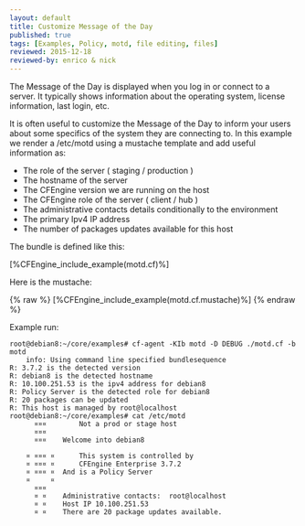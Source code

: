 ```yaml
---
layout: default
title: Customize Message of the Day
published: true
tags: [Examples, Policy, motd, file editing, files]
reviewed: 2015-12-18
reviewed-by: enrico & nick
---
```


The Message of the Day is displayed when you log in or connect to a server. It
typically shows information about the operating system, license information,
last login, etc.

It is often useful to customize the Message of the Day to inform your users
about some specifics of the system they are connecting to. In this example we
render a /etc/motd using a mustache template and add useful information as:

* The role of the server ( staging / production )
* The hostname of the server
* The CFEngine version we are running on the host
* The CFEngine role of the server ( client / hub )
* The administrative contacts details conditionally to the environment
* The primary Ipv4 IP address
* The number of packages updates available for this host

The bundle is defined like this:

[%CFEngine_include_example(motd.cf)%]

Here is the mustache:

{% raw %}
[%CFEngine_include_example(motd.cf.mustache)%]
{% endraw %}

Example run:

```
root@debian8:~/core/examples# cf-agent -KIb motd -D DEBUG ./motd.cf -b motd
    info: Using command line specified bundlesequence
R: 3.7.2 is the detected version
R: debian8 is the detected hostname
R: 10.100.251.53 is the ipv4 address for debian8
R: Policy Server is the detected role for debian8
R: 20 packages can be updated
R: This host is managed by root@localhost
root@debian8:~/core/examples# cat /etc/motd
      ¤¤¤        Not a prod or stage host
      ¤¤¤
      ¤¤¤	 Welcome into debian8

    ¤ ¤¤¤ ¤      This system is controlled by
    ¤ ¤¤¤ ¤      CFEngine Enterprise 3.7.2
    ¤ ¤¤¤ ¤	 And is a Policy Server
    ¤     ¤
      ¤¤¤
      ¤ ¤	 Administrative contacts:  root@localhost
      ¤ ¤	 Host IP 10.100.251.53
      ¤ ¤	 There are 20 package updates available.
```

